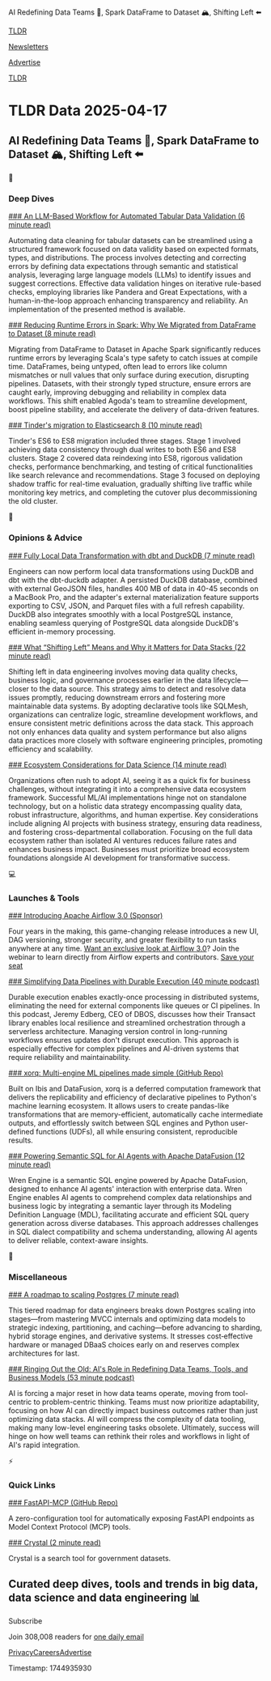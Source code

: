 AI Redefining Data Teams 🤖, Spark DataFrame to Dataset 🏔️, Shifting Left ⬅️

[TLDR](/)

[Newsletters](/newsletters)

[Advertise](https://advertise.tldr.tech/)

[TLDR](/)

# TLDR Data 2025-04-17

## AI Redefining Data Teams 🤖, Spark DataFrame to Dataset 🏔️, Shifting Left ⬅️

📱

### Deep Dives

[### An LLM-Based Workflow for Automated Tabular Data Validation (6 minute read)](https://towardsdatascience.com/an-llm-based-workflow-for-automated-tabular-data-validation/?utm_source=tldrdata)

Automating data cleaning for tabular datasets can be streamlined using a structured framework focused on data validity based on expected formats, types, and distributions. The process involves detecting and correcting errors by defining data expectations through semantic and statistical analysis, leveraging large language models (LLMs) to identify issues and suggest corrections. Effective data validation hinges on iterative rule-based checks, employing libraries like Pandera and Great Expectations, with a human-in-the-loop approach enhancing transparency and reliability. An implementation of the presented method is available.

[### Reducing Runtime Errors in Spark: Why We Migrated from DataFrame to Dataset (8 minute read)](https://medium.com/agoda-engineering/reducing-runtime-errors-in-spark-why-we-migrated-from-dataframe-to-dataset-5b8fc5ac7297?utm_source=tldrdata)

Migrating from DataFrame to Dataset in Apache Spark significantly reduces runtime errors by leveraging Scala's type safety to catch issues at compile time. DataFrames, being untyped, often lead to errors like column mismatches or null values that only surface during execution, disrupting pipelines. Datasets, with their strongly typed structure, ensure errors are caught early, improving debugging and reliability in complex data workflows. This shift enabled Agoda's team to streamline development, boost pipeline stability, and accelerate the delivery of data-driven features.

[### Tinder's migration to Elasticsearch 8 (10 minute read)](https://medium.com/tinder/tinders-migration-to-elasticsearch-8-1999748ed7f4?utm_source=tldrdata)

Tinder's ES6 to ES8 migration included three stages. Stage 1 involved achieving data consistency through dual writes to both ES6 and ES8 clusters. Stage 2 covered data reindexing into ES8, rigorous validation checks, performance benchmarking, and testing of critical functionalities like search relevance and recommendations. Stage 3 focused on deploying shadow traffic for real-time evaluation, gradually shifting live traffic while monitoring key metrics, and completing the cutover plus decommissioning the old cluster.

🚀

### Opinions & Advice

[### Fully Local Data Transformation with dbt and DuckDB (7 minute read)](https://duckdb.org/2025/04/04/dbt-duckdb?utm_source=tldrdata)

Engineers can now perform local data transformations using DuckDB and dbt with the dbt-duckdb adapter. A persisted DuckDB database, combined with external GeoJSON files, handles 400 MB of data in 40-45 seconds on a MacBook Pro, and the adapter's external materialization feature supports exporting to CSV, JSON, and Parquet files with a full refresh capability. DuckDB also integrates smoothly with a local PostgreSQL instance, enabling seamless querying of PostgreSQL data alongside DuckDB's efficient in-memory processing.

[### What “Shifting Left” Means and Why it Matters for Data Stacks (22 minute read)](https://www.ssp.sh/blog/shifting-left/?utm_source=tldrdata)

Shifting left in data engineering involves moving data quality checks, business logic, and governance processes earlier in the data lifecycle—closer to the data source. This strategy aims to detect and resolve data issues promptly, reducing downstream errors and fostering more maintainable data systems. By adopting declarative tools like SQLMesh, organizations can centralize logic, streamline development workflows, and ensure consistent metric definitions across the data stack. This approach not only enhances data quality and system performance but also aligns data practices more closely with software engineering principles, promoting efficiency and scalability.

[### Ecosystem Considerations for Data Science (14 minute read)](https://thedataecosystem.substack.com/p/issue-42-ecosystem-considerations-for-ml-ai?utm_source=tldrdata)

Organizations often rush to adopt AI, seeing it as a quick fix for business challenges, without integrating it into a comprehensive data ecosystem framework. Successful ML/AI implementations hinge not on standalone technology, but on a holistic data strategy encompassing quality data, robust infrastructure, algorithms, and human expertise. Key considerations include aligning AI projects with business strategy, ensuring data readiness, and fostering cross-departmental collaboration. Focusing on the full data ecosystem rather than isolated AI ventures reduces failure rates and enhances business impact. Businesses must prioritize broad ecosystem foundations alongside AI development for transformative success.

💻

### Launches & Tools

[### Introducing Apache Airflow 3.0 (Sponsor)](https://www.astronomer.io/events/webinars/introducing-apache-airflow-3-0-video/?utm_source=tldr-data&amp;utm_medium=paidmedia&amp;utm_campaign=webinar-airflow3-4-25)

Four years in the making, this game-changing release introduces a new UI, DAG versioning, stronger security, and greater flexibility to run tasks anywhere at any time. [Want an exclusive look at Airflow 3.0](https://www.astronomer.io/events/webinars/introducing-apache-airflow-3-0-video/?utm_source=tldr-data&utm_medium=paidmedia&utm_campaign=webinar-airflow3-4-25)? Join the webinar to learn directly from Airflow experts and contributors. [Save your seat](https://www.astronomer.io/events/webinars/introducing-apache-airflow-3-0-video/?utm_source=tldr-data&utm_medium=paidmedia&utm_campaign=webinar-airflow3-4-25)

[### Simplifying Data Pipelines with Durable Execution (40 minute podcast)](https://podcasts.apple.com/us/podcast/data-engineering-podcast/id1193040557?utm_source=tldrdata)

Durable execution enables exactly-once processing in distributed systems, eliminating the need for external components like queues or CI pipelines. In this podcast, Jeremy Edberg, CEO of DBOS, discusses how their Transact library enables local resilience and streamlined orchestration through a serverless architecture. Managing version control in long-running workflows ensures updates don't disrupt execution. This approach is especially effective for complex pipelines and AI-driven systems that require reliability and maintainability.

[### xorq: Multi-engine ML pipelines made simple (GitHub Repo)](https://github.com/xorq-labs/xorq?utm_source=tldrdata)

Built on Ibis and DataFusion, xorq is a deferred computation framework that delivers the replicability and efficiency of declarative pipelines to Python's machine learning ecosystem. It allows users to create pandas-like transformations that are memory-efficient, automatically cache intermediate outputs, and effortlessly switch between SQL engines and Python user-defined functions (UDFs), all while ensuring consistent, reproducible results.

[### Powering Semantic SQL for AI Agents with Apache DataFusion (12 minute read)](https://getwren.ai/post/powering-semantic-sql-for-ai-agents-with-apache-datafusion?utm_source=tldrdata)

Wren Engine is a semantic SQL engine powered by Apache DataFusion, designed to enhance AI agents' interaction with enterprise data. Wren Engine enables AI agents to comprehend complex data relationships and business logic by integrating a semantic layer through its Modeling Definition Language (MDL), facilitating accurate and efficient SQL query generation across diverse databases. This approach addresses challenges in SQL dialect compatibility and schema understanding, allowing AI agents to deliver reliable, context-aware insights.

🎁

### Miscellaneous

[### A roadmap to scaling Postgres (7 minute read)](https://kmoppel.github.io/2025-04-10-postgres-scaling-roadmap/?utm_source=tldrdata)

This tiered roadmap for data engineers breaks down Postgres scaling into stages—from mastering MVCC internals and optimizing data models to strategic indexing, partitioning, and caching—before advancing to sharding, hybrid storage engines, and derivative systems. It stresses cost‑effective hardware or managed DBaaS choices early on and reserves complex architectures for last.

[### Ringing Out the Old: AI's Role in Redefining Data Teams, Tools, and Business Models (53 minute podcast)](https://podcasts.apple.com/us/podcast/the-data-stack-show/id1526164119?utm_source=tldrdata)

AI is forcing a major reset in how data teams operate, moving from tool-centric to problem-centric thinking. Teams must now prioritize adaptability, focusing on how AI can directly impact business outcomes rather than just optimizing data stacks. AI will compress the complexity of data tooling, making many low-level engineering tasks obsolete. Ultimately, success will hinge on how well teams can rethink their roles and workflows in light of AI's rapid integration.

⚡️

### Quick Links

[### FastAPI-MCP (GitHub Repo)](https://github.com/tadata-org/fastapi_mcp?utm_source=tldrdata)

A zero-configuration tool for automatically exposing FastAPI endpoints as Model Context Protocol (MCP) tools.

[### Crystal (2 minute read)](https://askcrystal.info/search?utm_source=tldrdata)

Crystal is a search tool for government datasets.

## Curated deep dives, tools and trends in big data, data science and data engineering 📊

Subscribe

Join 308,008 readers for [one daily email](/api/latest/data)

[Privacy](/privacy)[Careers](https://jobs.ashbyhq.com/tldr.tech)[Advertise](/data/advertise)

Timestamp: 1744935930